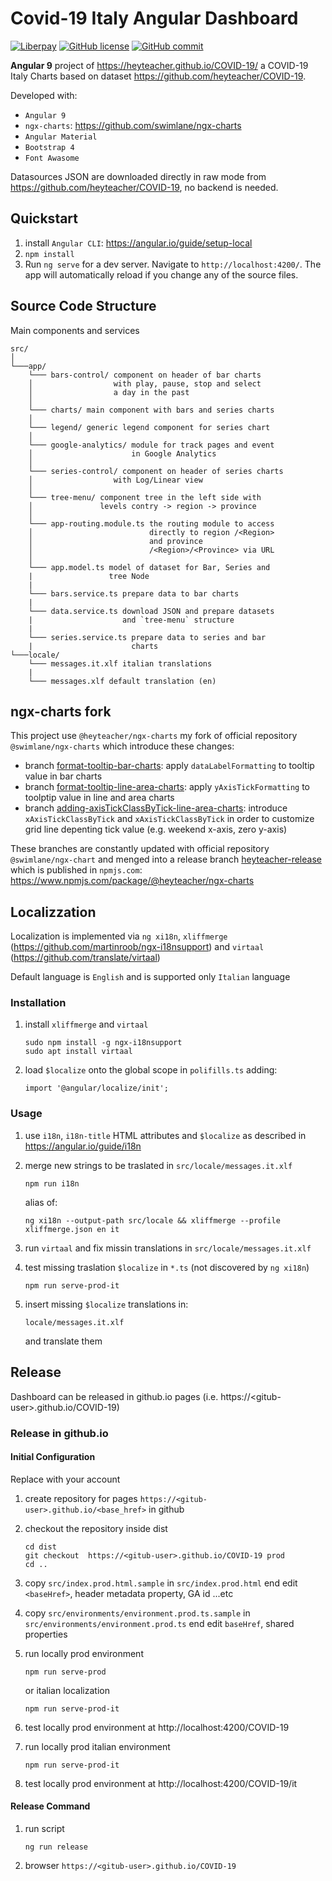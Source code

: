 # Covid-19 Italy Angular Dashboard

[![Liberpay](http://img.shields.io/liberapay/receives/heyteacher.svg?logo=liberapay)](https://liberapay.com/heyteacher/donate)
[![GitHub license](https://img.shields.io/github/license/heyteacher/ng-covid-19-ita-charts)](https://github.com/heyteacher/ng-covid-19-ita-charts/blob/master/LICENSE)
[![GitHub commit](https://img.shields.io/github/last-commit/heyteacher/ng-covid-19-ita-charts)](https://github.com/heyteacher/ng-covid-19-ita-charts/commits/master)

__Angular 9__  project of https://heyteacher.github.io/COVID-19/ a COVID-19 Italy Charts based on dataset https://github.com/heyteacher/COVID-19. 

Developed with: 

* `Angular 9` 
* `ngx-charts`: https://github.com/swimlane/ngx-charts
* `Angular Material`
* `Bootstrap 4`
* `Font Awasome`

Datasources JSON are downloaded directly in raw mode from https://github.com/heyteacher/COVID-19, no backend is needed.

## Quickstart

1. install `Angular CLI`: https://angular.io/guide/setup-local
1. `npm install`
1. Run `ng serve` for a dev server. Navigate to `http://localhost:4200/`. The app will automatically reload if you change any of the source files.

## Source Code Structure

Main components and services

```
src/
│
└───app/
    └─── bars-control/ component on header of bar charts 
    │                  with play, pause, stop and select 
    │                  a day in the past  
    │ 
    └─── charts/ main component with bars and series charts
    │ 
    └─── legend/ generic legend component for series chart 
    │ 
    └─── google-analytics/ module for track pages and event 
    │                      in Google Analytics  
    │ 
    └─── series-control/ component on header of series charts 
    │                  with Log/Linear view  
    │ 
    └─── tree-menu/ component tree in the left side with
    │               levels contry -> region -> province
    │ 
    └─── app-routing.module.ts the routing module to access 
    │                          directly to region /<Region> 
    │                          and province 
    │                          /<Region>/<Province> via URL
    │ 
    └─── app.model.ts model of dataset for Bar, Series and 
    |                 tree Node
    |
    └─── bars.service.ts prepare data to bar charts
    |
    └─── data.service.ts download JSON and prepare datasets 
    |                    and `tree-menu` structure 
    |
    └─── series.service.ts prepare data to series and bar 
    |                      charts    
└───locale/
    └─── messages.it.xlf italian translations 
    |
    └─── messages.xlf default translation (en)
```

## ngx-charts fork

This project use `@heyteacher/ngx-charts` my fork of official repository `@swimlane/ngx-charts` which introduce these changes:

* branch [format-tooltip-bar-charts](https://github.com/heyteacher/ngx-charts/tree/format-tooltip-bar-charts): apply `dataLabelFormatting` to tooltip value in bar charts
* branch [format-tooltip-line-area-charts](https://github.com/heyteacher/ngx-charts/tree/format-tooltip-line-area-charts): apply `yAxisTickFormatting` to toolptip value in line and area charts
* branch [adding-axisTickClassByTick-line-area-charts](https://github.com/heyteacher/ngx-charts/tree/adding-axisTickClassByTick-line-area-charts): introduce `xAxisTickClassByTick` and `xAxisTickClassByTick` in order to customize grid line depenting tick value (e.g. weekend x-axis, zero y-axis)

These branches are constantly updated with official repository `@swimlane/ngx-chart` and menged into a release branch [heyteacher-release](https://github.com/heyteacher/ngx-charts/tree/heyteacher-release) which is published in `npmjs.com`: https://www.npmjs.com/package/@heyteacher/ngx-charts 

## Localizzation

Localization  is implemented via `ng xi18n`, `xliffmerge` (https://github.com/martinroob/ngx-i18nsupport) and `virtaal` (https://github.com/translate/virtaal)

Default language is `English` and is supported only `Italian` language

### Installation

1. install `xliffmerge` and `virtaal`

   ```
   sudo npm install -g ngx-i18nsupport
   sudo apt install virtaal
   ```

1. load `$localize` onto the global scope in `polifills.ts` adding:
   ```
   import '@angular/localize/init';
   ```

### Usage

1. use `i18n`, `i18n-title` HTML attributes and `$localize` as described in https://angular.io/guide/i18n

1. merge new strings to be traslated in `src/locale/messages.it.xlf`
   ```
   npm run i18n
   ```
   alias of:
   ```
   ng xi18n --output-path src/locale && xliffmerge --profile xliffmerge.json en it
   ```

1. run `virtaal` and fix missin translations in `src/locale/messages.it.xlf`

1. test missing traslation `$localize` in `*.ts` (not discovered by `ng xi18n`) 
   ```
   npm run serve-prod-it
   ```

1. insert missing `$localize` translations in: 
   ```
   locale/messages.it.xlf
   ```
   and translate them

## Release

Dashboard can be released in github.io pages (i.e. https://\<gitub-user\>.github.io/COVID-19) 

### Release in github.io 

#### Initial Configuration 

Replace <gitub-user> with your account

1. create repository for pages `https://<gitub-user>.github.io/<base_href>` in github

1. checkout the repository inside dist
   ``` 
   cd dist
   git checkout  https://<gitub-user>.github.io/COVID-19 prod
   cd ..
   ```

1. copy `src/index.prod.html.sample` in `src/index.prod.html` end edit `<baseHref>`, header metadata property, GA id ...etc

1. copy `src/environments/environment.prod.ts.sample` in `src/environments/environment.prod.ts` end edit `baseHref`, shared properties 

1. run locally prod environment
   ```
   npm run serve-prod
   ```
   or italian localization
   ```
   npm run serve-prod-it
   ```

1. test locally prod environment at http://localhost:4200/COVID-19

1. run locally prod italian environment 
   ```
   npm run serve-prod-it
   ```

1. test locally prod environment at http://localhost:4200/COVID-19/it

   
#### Release Command

1. run script
   ```
   ng run release
   ```

1. browser `https://<gitub-user>.github.io/COVID-19`
